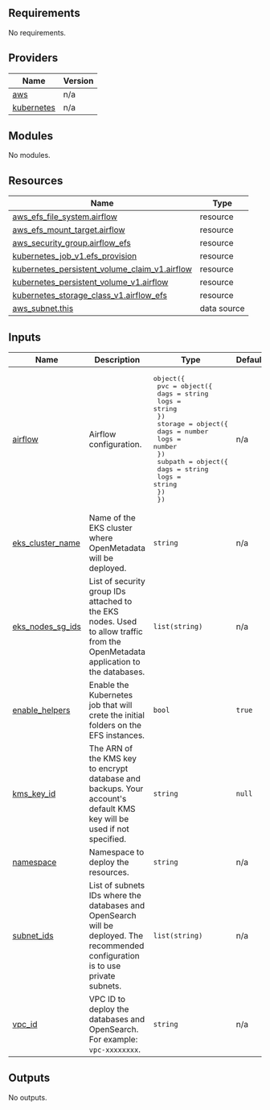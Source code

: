 ## Requirements

No requirements.

## Providers

| Name | Version |
|------|---------|
| <a name="provider_aws"></a> [aws](#provider\_aws) | n/a |
| <a name="provider_kubernetes"></a> [kubernetes](#provider\_kubernetes) | n/a |

## Modules

No modules.

## Resources

| Name | Type |
|------|------|
| [aws_efs_file_system.airflow](https://registry.terraform.io/providers/hashicorp/aws/latest/docs/resources/efs_file_system) | resource |
| [aws_efs_mount_target.airflow](https://registry.terraform.io/providers/hashicorp/aws/latest/docs/resources/efs_mount_target) | resource |
| [aws_security_group.airflow_efs](https://registry.terraform.io/providers/hashicorp/aws/latest/docs/resources/security_group) | resource |
| [kubernetes_job_v1.efs_provision](https://registry.terraform.io/providers/hashicorp/kubernetes/latest/docs/resources/job_v1) | resource |
| [kubernetes_persistent_volume_claim_v1.airflow](https://registry.terraform.io/providers/hashicorp/kubernetes/latest/docs/resources/persistent_volume_claim_v1) | resource |
| [kubernetes_persistent_volume_v1.airflow](https://registry.terraform.io/providers/hashicorp/kubernetes/latest/docs/resources/persistent_volume_v1) | resource |
| [kubernetes_storage_class_v1.airflow_efs](https://registry.terraform.io/providers/hashicorp/kubernetes/latest/docs/resources/storage_class_v1) | resource |
| [aws_subnet.this](https://registry.terraform.io/providers/hashicorp/aws/latest/docs/data-sources/subnet) | data source |

## Inputs

| Name | Description | Type | Default | Required |
|------|-------------|------|---------|:--------:|
| <a name="input_airflow"></a> [airflow](#input\_airflow) | Airflow configuration. | <pre>object({<br/>    pvc = object({<br/>      dags = string<br/>      logs = string<br/>    })<br/>    storage = object({<br/>      dags = number<br/>      logs = number<br/>    })<br/>    subpath = object({<br/>      dags = string<br/>      logs = string<br/>    })<br/>  })</pre> | n/a | yes |
| <a name="input_eks_cluster_name"></a> [eks\_cluster\_name](#input\_eks\_cluster\_name) | Name of the EKS cluster where OpenMetadata will be deployed. | `string` | n/a | yes |
| <a name="input_eks_nodes_sg_ids"></a> [eks\_nodes\_sg\_ids](#input\_eks\_nodes\_sg\_ids) | List of security group IDs attached to the EKS nodes. Used to allow traffic from the OpenMetadata application to the databases. | `list(string)` | n/a | yes |
| <a name="input_enable_helpers"></a> [enable\_helpers](#input\_enable\_helpers) | Enable the Kubernetes job that will crete the initial folders on the EFS instances. | `bool` | `true` | no |
| <a name="input_kms_key_id"></a> [kms\_key\_id](#input\_kms\_key\_id) | The ARN of the KMS key to encrypt database and backups. Your account's default KMS key will be used if not specified. | `string` | `null` | no |
| <a name="input_namespace"></a> [namespace](#input\_namespace) | Namespace to deploy the resources. | `string` | n/a | yes |
| <a name="input_subnet_ids"></a> [subnet\_ids](#input\_subnet\_ids) | List of subnets IDs where the databases and OpenSearch will be deployed. The recommended configuration is to use private subnets. | `list(string)` | n/a | yes |
| <a name="input_vpc_id"></a> [vpc\_id](#input\_vpc\_id) | VPC ID to deploy the databases and OpenSearch. For example: `vpc-xxxxxxxx`. | `string` | n/a | yes |

## Outputs

No outputs.
